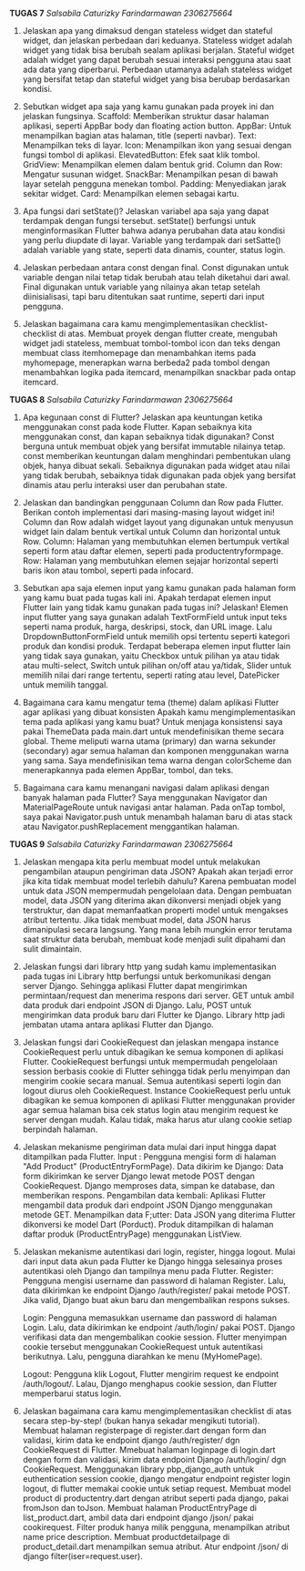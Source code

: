 **TUGAS 7**
*Salsabila Caturizky Farindarmawan*
*2306275664*

1. Jelaskan apa yang dimaksud dengan stateless widget dan stateful widget, dan jelaskan perbedaan dari keduanya.
    Stateless widget adalah widget yang tidak bisa berubah sealam aplikasi berjalan. 
    Stateful widget adalah widget yang dapat berubah sesuai interaksi pengguna atau saat ada data yang diperbarui.
    Perbedaan utamanya adalah stateless widget yang bersifat tetap dan stateful widget yang bisa berubap berdasarkan kondisi.

2. Sebutkan widget apa saja yang kamu gunakan pada proyek ini dan jelaskan fungsinya.
    Scaffold: Memberikan struktur dasar halaman aplikasi, seperti AppBar body dan floating action button.
    AppBar: Untuk menampilkan bagian atas halaman, title (seperti navbar).
    Text: Menampilkan teks di layar.
    Icon: Menampilkan ikon yang sesuai dengan fungsi tombol di aplikasi.
    ElevatedButton: Efek saat klik tombol.
    GridView: Menampilkan elemen dalam bentuk grid.
    Column dan Row: Mengatur susunan widget.
    SnackBar: Menampilkan pesan di bawah layar setelah pengguna menekan tombol.
    Padding: Menyediakan jarak sekitar widget.
    Card: Menampilkan elemen sebagai kartu.

3. Apa fungsi dari setState()? Jelaskan variabel apa saja yang dapat terdampak dengan fungsi tersebut.
    setState() berfungsi untuk menginformasikan Flutter bahwa adanya perubahan data atau kondisi yang perlu diupdate di layar. Variable yang terdampak dari setSatte() adalah variable yang state, seperti data dinamis, counter, status login.

4. Jelaskan perbedaan antara const dengan final.
    Const digunakan untuk variable dengan nilai tetap tidak berubah atau telah diketahui dari awal.
    Final digunakan untuk variable yang nilainya akan tetap setelah diinisialisasi, tapi baru ditentukan saat runtime, seperti dari input pengguna.

5. Jelaskan bagaimana cara kamu mengimplementasikan checklist-checklist di atas.
    Membuat proyek dengan flutter create, mengubah widget jadi stateless, membuat tombol-tombol icon dan teks dengan membuat class itemhomepage dan menambahkan items pada myhomepage, menerapkan warna berbeda2 pada tombol dengan menambahkan logika pada itemcard, menampilkan snackbar pada ontap itemcard.


**TUGAS 8**
*Salsabila Caturizky Farindarmawan*
*2306275664*

1. Apa kegunaan const di Flutter? Jelaskan apa keuntungan ketika menggunakan const pada kode Flutter. Kapan sebaiknya kita menggunakan const, dan kapan sebaiknya tidak digunakan?
    Const berguna untuk membuat objek yang bersifat immutable nilainya tetap. const memberikan keuntungan dalam menghindari pembentukan ulang objek, hanya dibuat sekali. Sebaiknya digunakan pada widget atau nilai yang tidak berubah, sebaiknya tidak digunakan pada objek yang bersifat dinamis atau perlu interaksi user dan perubahan state.

2. Jelaskan dan bandingkan penggunaan Column dan Row pada Flutter. Berikan contoh implementasi dari masing-masing layout widget ini!
    Column dan Row adalah widget layout yang digunakan untuk menyusun widget lain dalam bentuk vertikal untuk Column dan horizontal untuk Row.
    Column: Halaman yang membutuhkan elemen bertumpuk vertikal seperti form atau daftar elemen, seperti pada productentryformpage.
    Row: Halaman yang membutuhkan elemen sejajar horizontal seperti baris ikon atau tombol, seperti pada infocard.
    
3. Sebutkan apa saja elemen input yang kamu gunakan pada halaman form yang kamu buat pada tugas kali ini. Apakah terdapat elemen input Flutter lain yang tidak kamu gunakan pada tugas ini? Jelaskan!
    Elemen input flutter yang saya gunakan adalah TextFormField untuk input teks seperti nama produk, harga, deskripsi, stock, dan URL image. Lalu DropdownButtonFormField untuk memilih opsi tertentu seperti kategori produk dan kondisi produk.
    Terdapat beberapa elemen input flutter lain yang tidak saya gunakan, yaitu Checkbox untuk pilihan ya atau tidak atau multi-select, Switch untuk pilihan on/off atau ya/tidak, Slider untuk memilih nilai dari range tertentu, seperti rating atau level, DatePicker untuk memilih tanggal.

4. Bagaimana cara kamu mengatur tema (theme) dalam aplikasi Flutter agar aplikasi yang dibuat konsisten Apakah kamu mengimplementasikan tema pada aplikasi yang kamu buat?
    Untuk menjaga konsistensi saya pakai ThemeData pada main.dart untuk mendefinisikan theme secara global. Theme meliputi warna utama (primary) dan warna sekunder (secondary) agar semua halaman dan komponen menggunakan warna yang sama. Saya mendefinisikan tema warna dengan colorScheme dan menerapkannya pada elemen AppBar, tombol, dan teks.

5. Bagaimana cara kamu menangani navigasi dalam aplikasi dengan banyak halaman pada Flutter?
    Saya menggunakan Navigator dan MaterialPageRoute untuk navigasi antar halaman. Pada onTap tombol, saya pakai Navigator.push untuk menambah halaman baru di atas stack atau Navigator.pushReplacement menggantikan halaman.


**TUGAS 9**
*Salsabila Caturizky Farindarmawan*
*2306275664*

1. Jelaskan mengapa kita perlu membuat model untuk melakukan pengambilan ataupun pengiriman data JSON? Apakah akan terjadi error jika kita tidak membuat model terlebih dahulu?
    Karena pembuatan model untuk data JSON mempermudah pengelolaan data. Dengan pembuatan model, data JSON yang diterima akan dikonversi menjadi objek yang terstruktur, dan dapat memanfaatkan properti model untuk mengakses atribut tertentu.
    Jika tidak membuat model, data JSON harus dimanipulasi secara langsung. Yang mana lebih mungkin error terutama saat struktur data berubah, membuat kode menjadi sulit dipahami dan sulit dimaintain.
2. Jelaskan fungsi dari library http yang sudah kamu implementasikan pada tugas ini
    Library http berfungsi untuk berkomunikasi dengan server Django. Sehingga aplikasi Flutter dapat mengirimkan permintaan/request dan menerima respons dari server. GET untuk ambil data produk dari endpoint JSON di Django. Lalu, POST untuk mengirimkan data produk baru dari Flutter ke Django. Library http jadi jembatan utama antara aplikasi Flutter dan Django.

3. Jelaskan fungsi dari CookieRequest dan jelaskan mengapa instance CookieRequest perlu untuk dibagikan ke semua komponen di aplikasi Flutter.
    CookieRequest berfungsi untuk mempermudah pengelolaan session berbasis cookie di Flutter sehingga tidak perlu menyimpan dan mengirim cookie secara manual. Semua autentikasi seperti login dan logout diurus oleh CookieRequest.
    Instance CookieRequest perlu untuk dibagikan ke semua komponen di aplikasi Flutter menggunakan provider agar semua halaman bisa cek status login atau mengirim request ke server dengan mudah. Kalau tidak, maka harus atur ulang cookie setiap berpindah halaman.

4. Jelaskan mekanisme pengiriman data mulai dari input hingga dapat ditampilkan pada Flutter.
    Input : Pengguna mengisi form di halaman "Add Product" (ProductEntryFormPage).
    Data dikirim ke Django:
    Data form dikirimkan ke server Django lewat metode POST dengan CookieRequest. Django memproses data, simpan ke database, dan memberikan respons.
    Pengambilan data kembali:
    Aplikasi Flutter mengambil data produk dari endpoint JSON Django menggunakan metode GET.
    Menampilkan data F;utter:
    Data JSON yang diterima Flutter dikonversi ke model Dart (Porduct).
    Produk ditampilkan di halaman daftar produk (ProductEntryPage) menggunakan ListView.

5. Jelaskan mekanisme autentikasi dari login, register, hingga logout. Mulai dari input data akun pada Flutter ke Django hingga selesainya proses autentikasi oleh Django dan tampilnya menu pada Flutter.
    Register:
    Pengguna mengisi username dan password di halaman Register. Lalu, data dikirimkan ke endpoint Django /auth/register/ pakai metode POST.
    Jika valid, Django buat akun baru dan mengembalikan respons sukses.

    Login:
    Pengguna memasukkan username dan password di halaman Login. Lalu, data dikirimkan ke endpoint /auth/login/ pakai POST. Django verifikasi data dan mengembalikan cookie session. Flutter menyimpan cookie tersebut menggunakan CookieRequest untuk autentikasi berikutnya. Lalu, pengguna diarahkan ke menu (MyHomePage).

    Logout:
    Pengguna klik Logout, Flutter mengirim request ke endpoint /auth/logout/. Lalau, Django menghapus cookie session, dan Flutter memperbarui status login.

6. Jelaskan bagaimana cara kamu mengimplementasikan checklist di atas secara step-by-step! (bukan hanya sekadar mengikuti tutorial).
    Membuat halaman registerpage di register.dart dengan form dan validasi, kirim data ke endpoint django /auth/register/ dgn CookieRequest di Flutter. Mmebuat halaman loginpage di login.dart dengan form dan validasi, kirim data endpoint Django /auth/login/ dgn CookieRequest.
    Menggunakan library pbp_django_auth untuk euthentication session cookie, django mengatur endpoint register login logout, di flutter memakai cookie untuk setiap request.
    Membuat model product di productentry.dart dengan atribut seperti pada django, pakai fromJson dan toJson.
    Membuat halaman ProductEntryPage di list_product.dart, ambil data dari endpoint django /json/ pakai cookirequest. Filter produk hanya milik pengguna, menampilkan atribut name price description. Membuat productdetailpage di product_detail.dart menampilkan semua atribut. Atur endpoint /json/ di django filter(iser=request.user).